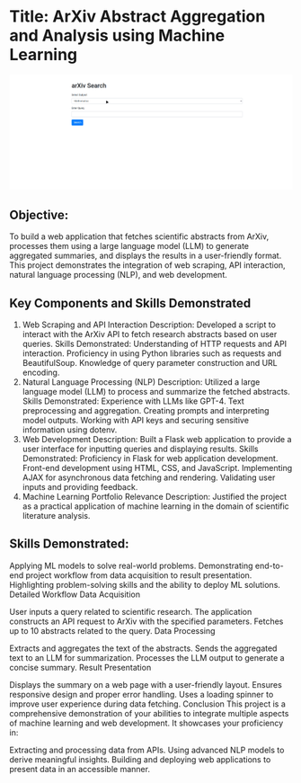 

# Title: ArXiv Abstract Aggregation and Analysis using Machine Learning

![Alt text](./Sample.gif)

## Objective: 

To build a web application that fetches scientific abstracts from ArXiv, processes them using a large language model (LLM) to generate aggregated summaries, and displays the results in a user-friendly format. This project demonstrates the integration of web scraping, API interaction, natural language processing (NLP), and web development.

## Key Components and Skills Demonstrated
1. Web Scraping and API Interaction
Description: Developed a script to interact with the ArXiv API to fetch research abstracts based on user queries.
Skills Demonstrated:
Understanding of HTTP requests and API interaction.
Proficiency in using Python libraries such as requests and BeautifulSoup.
Knowledge of query parameter construction and URL encoding.
2. Natural Language Processing (NLP)
Description: Utilized a large language model (LLM) to process and summarize the fetched abstracts.
Skills Demonstrated:
Experience with LLMs like GPT-4.
Text preprocessing and aggregation.
Creating prompts and interpreting model outputs.
Working with API keys and securing sensitive information using dotenv.
3. Web Development
Description: Built a Flask web application to provide a user interface for inputting queries and displaying results.
Skills Demonstrated:
Proficiency in Flask for web application development.
Front-end development using HTML, CSS, and JavaScript.
Implementing AJAX for asynchronous data fetching and rendering.
Validating user inputs and providing feedback.
4. Machine Learning Portfolio Relevance
Description: Justified the project as a practical application of machine learning in the domain of scientific literature analysis.

## Skills Demonstrated:
Applying ML models to solve real-world problems.
Demonstrating end-to-end project workflow from data acquisition to result presentation.
Highlighting problem-solving skills and the ability to deploy ML solutions.
Detailed Workflow
Data Acquisition

User inputs a query related to scientific research.
The application constructs an API request to ArXiv with the specified parameters.
Fetches up to 10 abstracts related to the query.
Data Processing

Extracts and aggregates the text of the abstracts.
Sends the aggregated text to an LLM for summarization.
Processes the LLM output to generate a concise summary.
Result Presentation

Displays the summary on a web page with a user-friendly layout.
Ensures responsive design and proper error handling.
Uses a loading spinner to improve user experience during data fetching.
Conclusion
This project is a comprehensive demonstration of your abilities to integrate multiple aspects of machine learning and web development. It showcases your proficiency in:

Extracting and processing data from APIs.
Using advanced NLP models to derive meaningful insights.
Building and deploying web applications to present data in an accessible manner.
